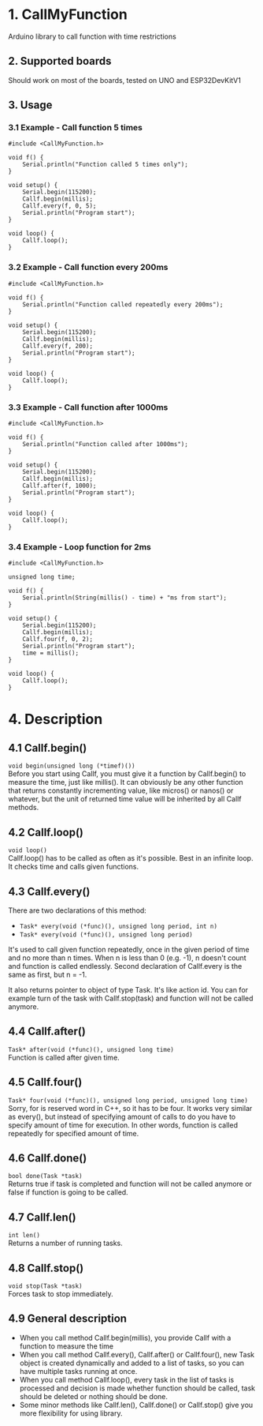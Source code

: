 # 1. CallMyFunction
Arduino library to call function with time restrictions

## 2. Supported boards
Should work on most of the boards, tested on UNO and ESP32DevKitV1

## 3. Usage
### 3.1 Example - Call function 5 times
```
#include <CallMyFunction.h>

void f() {
    Serial.println("Function called 5 times only");
}

void setup() {
    Serial.begin(115200);
    Callf.begin(millis);
    Callf.every(f, 0, 5);
    Serial.println("Program start");
}

void loop() {
    Callf.loop();
}
```

### 3.2 Example - Call function every 200ms
```
#include <CallMyFunction.h>

void f() {
    Serial.println("Function called repeatedly every 200ms");
}

void setup() {
    Serial.begin(115200);
    Callf.begin(millis);
    Callf.every(f, 200);
    Serial.println("Program start");
}

void loop() {
    Callf.loop();
}
```

### 3.3 Example - Call function after 1000ms
```
#include <CallMyFunction.h>

void f() {
    Serial.println("Function called after 1000ms");
}

void setup() {
    Serial.begin(115200);
    Callf.begin(millis);
    Callf.after(f, 1000);
    Serial.println("Program start");
}

void loop() {
    Callf.loop();
}
```

### 3.4 Example - Loop function for 2ms
```
#include <CallMyFunction.h>

unsigned long time;

void f() {
    Serial.println(String(millis() - time) + "ms from start");
}

void setup() {
    Serial.begin(115200);
    Callf.begin(millis);
    Callf.four(f, 0, 2);
    Serial.println("Program start");
    time = millis();
}

void loop() {
    Callf.loop();
}
```

# 4. Description
## 4.1 Callf.begin()
`void begin(unsigned long (*timef)())`</br>
Before you start using Callf, you must give it a function by Callf.begin()
to measure the time, just like millis(). It can obviously be any other function
that returns constantly incrementing value, like micros() or nanos() or whatever,
but the unit of returned time value will be inherited by all Callf methods. 
## 4.2 Callf.loop()
`void loop()`</br>
Callf.loop() has to be called as often as it's possible. Best in an infinite loop.
It checks time and calls given functions.
## 4.3 Callf.every()
There are two declarations of this method:
 * `Task* every(void (*func)(), unsigned long period, int n)`
 * `Task* every(void (*func)(), unsigned long period)`

It's used to call given function repeatedly, once in the given period of time
and no more than n times. When n is less than 0 (e.g. -1), n doesn't count and
function is called endlessly. Second declaration of Callf.every is the same
as first, but n = -1.

It also returns pointer to object of type Task. It's like action id.
You can for example turn of the task with Callf.stop(task) and function
will not be called anymore.
## 4.4 Callf.after()
`Task* after(void (*func)(), unsigned long time)`</br>
Function is called after given time.
## 4.5 Callf.four()
`Task* four(void (*func)(), unsigned long period, unsigned long time)`</br>
Sorry, for is reserved word in C++, so it has to be four.
It works very similar as every(), but instead of specifying amount of calls to do
you have to specify amount of time for execution.
In other words, function is called repeatedly for specified amount of time.
## 4.6 Callf.done()
`bool done(Task *task)`</br>
Returns true if task is completed and function will not be called anymore
or false if function is going to be called.
## 4.7 Callf.len()
`int len()`</br>
Returns a number of running tasks.
## 4.8 Callf.stop()
`void stop(Task *task)`</br>
Forces task to stop immediately.
## 4.9 General description
 * When you call method Callf.begin(millis), you provide Callf with a function to measure the time
 * When you call method Callf.every(), Callf.after() or Callf.four(), new Task object is created
   dynamically and added to a list of tasks, so you can have multiple tasks running at once.
 * When you call method Callf.loop(), every task in the list of tasks is processed and decision
   is made whether function should be called, task should be deleted or nothing should be done.
 * Some minor methods like Callf.len(), Callf.done() or Callf.stop() give you more flexibility
   for using library.

 
 
 
 
 
 
